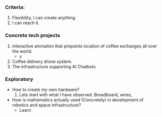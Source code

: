 ### Criteria:
1. Flexibility, I can create anything
2. I can reach it.

### Concrete tech projects
1. Interactive animation that pinpoints location of coffee exchanges all over the world.
    - x
2. Coffee delivery drone system. 
3. The infrastructure supporting AI Chatbots
    
### Exploratory
- How to create my own hardware?
    1. Lets start with what I have observed. Breadboard, wires, 
- How is mathematics actually used (Concretely) in development of robotics and space infrastructure?
    - Learn 
